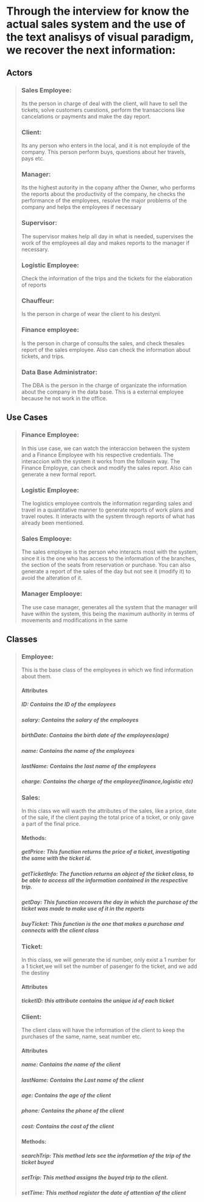 # Through the interview for know the actual sales system and the use of the text analisys of visual paradigm, we recover the next information: 

## Actors 
>### Sales Employee: 
>Its the person in charge of deal with the client, will have to sell the tickets, solve customers cuestions, perform the transaccions like cancelations or payments and make the day report.
>
>### Client: 
>Its any person who enters in the local, and it is not  employde of the company. This person perform buys, questions about her travels, pays etc.
>
>### Manager: 
>Its the highest autority in the copany afther the Owner, who performs the reports about the productivity of the company, he checks the performance of the employees, resolve the major problems of the company and helps the employees if necessary
>
>### Supervisor: 
>The supervisor makes help all day in what is needed, supervises the work of the employees all day and makes reports to the manager if necessary.
>
>### Logistic Employee: 
>Check the information of the trips and the tickets for the elaboration of reports
>
>### Chauffeur: 
>Is the person in charge of wear the client to his destyni.
>
>### Finance employee: 
>Is the person in charge of consults the sales, and check thesales report of the sales employee. Also can check the information about tickets, and trips.
>
>### Data Base Administrator:
>The DBA is the person in the charge of organizate the information about the company in the data base. This is a external employee because he not work in the office.

## Use Cases
>### Finance Employee: 
>In this use case, we can watch the interaccion between the system and a Finance Employee with his respective credentials. The interaccion with the system it works from the followin way. The Finance Employye, can check and modify the sales report. Also can generate a new formal report.
>
>### Logistic Employee:
>The logistics employee controls the information regarding sales and travel in a quantitative manner to generate reports of work plans and travel routes. It interacts with the system through reports of what has already been mentioned.
>
>### Sales Emplooye:
>The sales employee is the person who interacts most with the system, since it is the one who has access to the information of the branches, the section of the seats from reservation or purchase. You can also generate a report of the sales of the day but not see it (modify it) to avoid the alteration of it.
>
>### Manager Emplooye:
>The use case manager, generates all the system that the manager will have within the system, this being the maximum authority in terms of movements and modifications in the same


## Classes
>### Employee: 
>This is the base class of the employees in which we find information about them.
>#### Attributes
>##### ID: Contains the ID of the employees
>##### salary: Contains the salary of the emplooyes
>##### birthDate: Contains the birth date of the employees(age)
>##### name: Contains the name of the employees
>##### lastName: Contains the last name of the employees 
>##### charge: Contains the charge of the employee(finance,logistic etc)
>
>### Sales:
>In this class we will wacth the attributes of the sales, like a price, date of the sale, if the client paying the total price of a ticket, or only gave a part of the final price.
>
>#### Methods:
>##### getPrice: This function returns the price of a ticket, investigating the same with the ticket id.
>##### getTicketInfo: The function returns an object of the ticket class, to be able to access all the information contained in the respective trip.
>##### getDay: This function recovers the day in which the purchase of the ticket was made to make use of it in the reports
>##### buyTicket: This function is the one that makes a purchase and connects with the client class
>
>### Ticket: 
>In this class, we will generate the id number, only exist a 1 number for a 1 ticket,we will set the number of pasenger fo the ticket, and we add the destiny
>#### Attributes
>##### ticketID: this attribute contains the unique id of each ticket
>
>### Client:
>The client class will have the information of the client to keep the purchases of the same, name, seat number etc.
>#### Attributes
>##### name: Contains the name of the client
>##### lastName: Contains the Last name of the client
>##### age: Contains the age of the client
>##### phone: Contains the phone of the client
>##### cost: Contains the cost of the client
>
>#### Methods:
>##### searchTrip: This method lets see the information of the trip of the ticket buyed
>##### setTrip: This method assigns the buyed trip to the client.
>##### setTime: This method register the date of attention of the client
